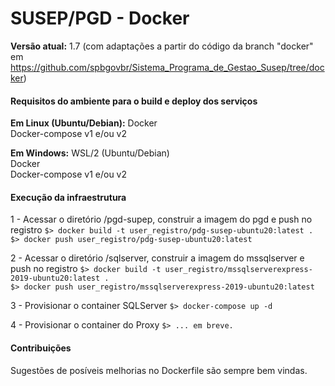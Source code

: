 # SUSEP/PGD - Docker

**Versão atual:** 1.7 (com adaptações a partir do código da branch "docker" em https://github.com/spbgovbr/Sistema_Programa_de_Gestao_Susep/tree/docker)

#### Requisitos do ambiente para o build e deploy dos serviços

**Em Linux (Ubuntu/Debian):**
Docker  
Docker-compose v1 e/ou v2

**Em Windows:** 
WSL/2 (Ubuntu/Debian)  
Docker  
Docker-compose v1 e/ou v2

#### Execução da infraestrutura

1 - Acessar o diretório /pgd-supep, construir a imagem do pgd e push no registro
   `$> docker build -t user_registro/pdg-susep-ubuntu20:latest .`  
   `$> docker push user_registro/pdg-susep-ubuntu20:latest`  

2 - Acessar o diretório /sqlserver, construir a imagem do mssqlserver e push no registro
   `$> docker build -t user_registro/mssqlserverexpress-2019-ubuntu20:latest .`  
   `$> docker push user_registro/mssqlserverexpress-2019-ubuntu20:latest`

3 - Provisionar o container SQLServer
`$> docker-compose up -d`

4 - Provisionar o container do Proxy
`$> ... em breve.`

#### Contribuições
Sugestões de posíveis melhorias no Dockerfile são sempre bem vindas.
